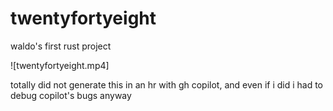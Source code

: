 # twentyfortyeight

waldo's first rust project

![twentyfortyeight.mp4]

totally did not generate this in an hr with gh copilot, and even if i did i had to debug copilot's bugs anyway

